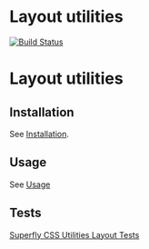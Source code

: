 # Layout utilities

[![Build Status](https://travis-ci.org/superflycss/utilities-layout.svg?branch=master)](https://travis-ci.org/superflycss/utilities-layout)

# Layout utilities

## Installation

See [Installation](https://github.com/superflycss/superflycss/#installation).

## Usage

See [Usage](https://github.com/superflycss/superflycss/#usage)

## Tests

[Superfly CSS Utilities Layout Tests](https://superflycss.github.io/utilities-layout/deploy/test/html/)
